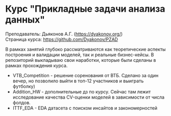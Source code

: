 # Курс "Прикладные задачи анализа данных"     

Преподаватель: Дьяконов А.Г. (https://dyakonov.org/)      
Страница курса: https://github.com/Dyakonov/PZAD

В рамках занятий глубоко рассматриваются как теоретические аспекты построения и валидации моделей, так и реальные бизнес-кейсы.
В репозиторий выкладываю свои наработки, которые были сделаны в рамках прохождения курса. 

-  VTB_Competition  - решение соренования от ВТБ. Сделано за один вечер, но позволило выйти в топ-12 участников и выиграть футболку)
-  Addition_HW - дополнительные дз по курсу. Сейчас там лежит исследование качества CV-оценки моделей в зависимости от числа фолдов.
-  ITTF_EDA - EDA датасета с поиском инсайтов и закономерностей